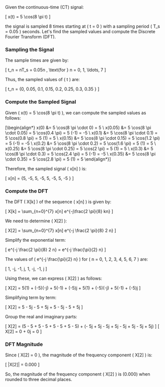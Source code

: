 Given the continuous-time (CT) signal:

\[ x(t) = 5 \cos(8 \pi t) \]

the signal is sampled 8 times starting at \( t = 0 \) with a sampling period \( T_s = 0.05 \) seconds. Let's find the sampled values and compute the Discrete Fourier Transform (DFT).

### Sampling the Signal
The sample times are given by:

\[ t_n = nT_s = 0.05n \, \text{for } n = 0, 1, \ldots, 7 \]

Thus, the sampled values of \( t \) are:

\[ t_n = \{0, 0.05, 0.1, 0.15, 0.2, 0.25, 0.3, 0.35 \} \]

### Compute the Sampled Signal

Given \( x(t) = 5 \cos(8 \pi t) \), we can compute the sampled values as follows:

\[\begin{align*}
x(0) &= 5 \cos(8 \pi \cdot 0) = 5 \\
x(0.05) &= 5 \cos(8 \pi \cdot 0.05) = 5 \cos(0.4 \pi) = 5 (-1) = -5 \\
x(0.1) &= 5 \cos(8 \pi \cdot 0.1) = 5 \cos(0.8 \pi) = 5 (1) = 5 \\
x(0.15) &= 5 \cos(8 \pi \cdot 0.15) = 5 \cos(1.2 \pi) = 5 (-1) = -5 \\
x(0.2) &= 5 \cos(8 \pi \cdot 0.2) = 5 \cos(1.6 \pi) = 5 (1) = 5 \\
x(0.25) &= 5 \cos(8 \pi \cdot 0.25) = 5 \cos(2 \pi) = 5 (1) = 5 \\
x(0.3) &= 5 \cos(8 \pi \cdot 0.3) = 5 \cos(2.4 \pi) = 5 (-1) = -5 \\
x(0.35) &= 5 \cos(8 \pi \cdot 0.35) = 5 \cos(2.8 \pi) = 5 (1) = 5 
\end{align*}\]

Therefore, the sampled signal \( x[n] \) is:

\[ x[n] = \{5, -5, 5, -5, 5, -5, 5, -5 \} \]

### Compute the DFT

The DFT \( X[k] \) of the sequence \( x[n] \) is given by:

\[ X[k] = \sum_{n=0}^{7} x[n] e^{-j\frac{2 \pi}{8} kn} \]

We need to determine \( X[2] \):

\[ X[2] = \sum_{n=0}^{7} x[n] e^{-j \frac{2 \pi}{8} 2 n} \]

Simplify the exponential term:

\[ e^{-j \frac{2 \pi}{8} 2 n} = e^{-j \frac{\pi}{2} n} \]

The values of \( e^{-j \frac{\pi}{2} n} \) for \( n = 0, 1, 2, 3, 4, 5, 6, 7 \) are:

\[ 1, -j, -1, j, 1, -j, -1, j \]

Using these, we can express \( X[2] \) as follows:

\[
X[2] = 5(1) + (-5)(-j) + 5(-1) + (-5)j + 5(1) + (-5)(-j) + 5(-1) + (-5)j
\]

Simplifying term by term:

\[
X[2] = 5 - 5j - 5 + 5j + 5 - 5j - 5 + 5j
\]

Group the real and imaginary parts:

\[
X[2] = (5 - 5 + 5 - 5 + 5 - 5 + 5 - 5) + (- 5j + 5j - 5j + 5j - 5j + 5j - 5j + 5j)
\]
\[
X[2] = 0 + 0j = 0
\]

### DFT Magnitude

Since \( X[2] = 0 \), the magnitude of the frequency component \( X[2] \) is:

\[ |X[2]| = 0.000 \]

So, the magnitude of the frequency component \( X[2] \) is \(0.000\) when rounded to three decimal places.
